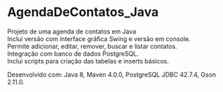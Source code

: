 # AgendaDeContatos_Java
Projeto de uma agenda de contatos em Java  
Inclui versão com interface gráfica Swing e versão em console.  
Permite adicionar, editar, remover, buscar e listar contatos.  
Integração com banco de dados PostgreSQL.  
Inclui scripts para criação das tabelas e inserts básicos.  

Desenvolvido com: Java 8, Maven 4.0.0, PostgreSQL JDBC 42.7.4, Gson 2.11.0.
